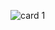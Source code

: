 ![card 1](https://user-images.githubusercontent.com/86348862/215562575-24100fc5-534a-4b72-aac1-9761c0b7b56d.jpg)
